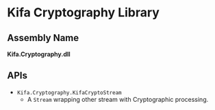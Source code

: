 Kifa Cryptography Library
===

Assembly Name
---
**Kifa.Cryptography.dll**

APIs
---

- `Kifa.Cryptography.KifaCryptoStream`
    - A `Stream` wrapping other stream with Cryptographic processing.
